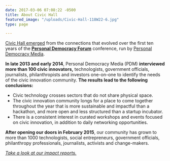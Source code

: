```yaml
---
date: 2017-03-06 07:08:22 -0500
title: About Civic Hall
featured_image: "/uploads/Civic-Hall-118W22-6.jpg"
type: page

---
```

[Civic Hall emerged](http://www.gothamgazette.com/index.php/government/5519-in-new-civic-tech-hub-a-family-legacy-of-community-building-continues) from the connections that evolved over the first ten years of the [**Personal Democracy Forum**](http://go.personaldemocracy.com/) conference,
run by [Personal Democracy Media](https://personaldemocracy.com/about-us).

**In late 2013 and early 2014**, Personal Democracy Media (PDM) **interviewed more than 100 civic innovators,** technologists, government officials, journalists, philanthropists and investors one-on-one to identify the needs of the civic innovation community. **The results lead to the following conclusions:**

* Civic technology crosses sectors that do not share physical space.
* The civic innovation community longs for a place to come together throughout the year that is more sustainable and impactful than a hackathon, and more open and less structured than a startup incubator.
* There is a consistent interest in curated workshops and events focused on civic innovation, in addition to daily networking opportunities.

**After opening our doors in February 2015**, our community has grown to more than 1000 technologists, social entrepreneurs, government officials, philanthropy professionals, journalists, activists and change-makers.

[_Take a look at our impact reports._](http://civichall.org/about-civic-hall/impact-reports/)